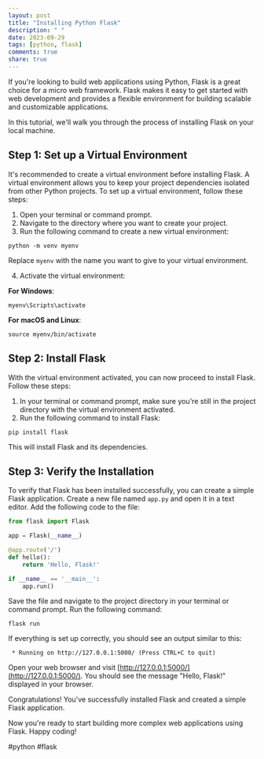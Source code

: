```yaml
---
layout: post
title: "Installing Python Flask"
description: " "
date: 2023-09-29
tags: [python, flask]
comments: true
share: true
---
```


If you're looking to build web applications using Python, Flask is a great choice for a micro web framework. Flask makes it easy to get started with web development and provides a flexible environment for building scalable and customizable applications.

In this tutorial, we'll walk you through the process of installing Flask on your local machine.

## Step 1: Set up a Virtual Environment

It's recommended to create a virtual environment before installing Flask. A virtual environment allows you to keep your project dependencies isolated from other Python projects. To set up a virtual environment, follow these steps:

1. Open your terminal or command prompt.
2. Navigate to the directory where you want to create your project.
3. Run the following command to create a new virtual environment:

```shell
python -m venv myenv
```

Replace `myenv` with the name you want to give to your virtual environment.

4. Activate the virtual environment:

**For Windows**:

```shell
myenv\Scripts\activate
```

**For macOS and Linux**:

```shell
source myenv/bin/activate
```

## Step 2: Install Flask

With the virtual environment activated, you can now proceed to install Flask. Follow these steps:

1. In your terminal or command prompt, make sure you're still in the project directory with the virtual environment activated.
2. Run the following command to install Flask:

```shell
pip install flask
```

This will install Flask and its dependencies.

## Step 3: Verify the Installation

To verify that Flask has been installed successfully, you can create a simple Flask application. Create a new file named `app.py` and open it in a text editor. Add the following code to the file:

```python
from flask import Flask

app = Flask(__name__)

@app.route('/')
def hello():
    return 'Hello, Flask!'

if __name__ == '__main__':
    app.run()
```

Save the file and navigate to the project directory in your terminal or command prompt. Run the following command:

```shell
flask run
```

If everything is set up correctly, you should see an output similar to this:

```
 * Running on http://127.0.0.1:5000/ (Press CTRL+C to quit)
```

Open your web browser and visit [http://127.0.0.1:5000/](http://127.0.0.1:5000/). You should see the message "Hello, Flask!" displayed in your browser.

Congratulations! You've successfully installed Flask and created a simple Flask application.

Now you're ready to start building more complex web applications using Flask. Happy coding!

#python #flask